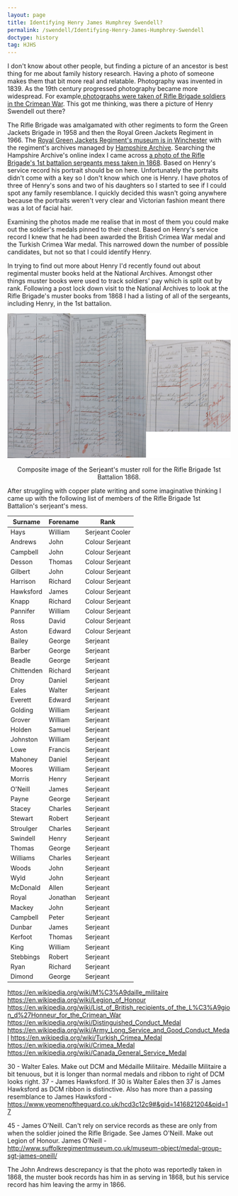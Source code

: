 ```yaml
---
layout: page
title: Identifying Henry James Humphrey Swendell?
permalink: /swendell/Identifying-Henry-James-Humphrey-Swendell
doctype: history
tag: HJHS
---
```


I don't know about other people, but finding a picture of an ancestor is best thing for me about family history research. Having a photo of someone makes them that bit more real and relatable. Photography was invented in 1839. As the 19th century progressed photography became more widespread. For example,<a href="http://1815-1918.blogspot.com/2010/07/rifle-brigade-in-crimea.html">photographs were taken of Rifle Brigade soldiers in the Crimean War</a>. This got me thinking, was there a picture of Henry Swendell out there?

The Rifle Brigade was amalgamated with other regiments to form the Green Jackets Brigade in 1958 and then the Royal Green Jackets Regiment in 1966. The <a href="https://rgjmuseum.co.uk/">Royal Green Jackets Regiment's museum is in Winchester</a> with the regiment's archives managed by <a href="https://www.hants.gov.uk/librariesandarchives/archives">Hampshire Archive</a>. Searching the Hampshire Archive's online index I came across <a href="https://calm.hants.gov.uk/Record.aspx?src=CalmView.Catalog&id=A12170%2f3%2f1%2f2%2f1%2f627&pos=274">a photo of the Rifle Brigade's 1st battalion sergeants mess taken in 1868<a/>. Based on Henry's service record his portrait should be on here. Unfortunately the portraits didn't come with a key so I don't know which one is Henry. I have photos of three of Henry's sons and two of his daughters so I started to see if I could spot any family resemblance. I quickly decided this wasn't going anywhere because the portraits weren't very clear and Victorian fashion meant there was a lot of facial hair.

Examining the photos made me realise that in most of them you could make out the soldier's medals pinned to their chest. Based on Henry's service record I knew that he had been awarded the British Crimea War medal and the Turkish Crimea War medal. This narrowed down the number of possible candidates, but not so that I could identify Henry.

In trying to find out more about Henry I'd recently found out about regimental muster books held at the National Archives. Amongst other things muster books were used to track soldiers' pay which is split out by rank. Following a post lock down visit to the National Archives to look at the Rifle Brigade's muster books from 1868 I had a listing of all of the sergeants, including Henry, in the 1st battalion.


<p align="center">
<img src="/images/Mess.jpg">
</p>
<p align="center">
Composite image of the Serjeant's muster roll for the Rifle Brigade 1st Battalion 1868.
</p>

After struggling with copper plate writing and some imaginative thinking I came up with the following list of members of the Rifle Brigade 1st Battalion's serjeant's mess.

|Surname|	Forename|	Rank|
|-------|-------|-------|
|Hays|	William|	Serjeant Cooler|
|Andrews|	John|	Colour Serjeant|
|Campbell|	John|	Colour Serjeant|
|Desson|	Thomas|	Colour Serjeant|
|Gilbert|	John|	Colour Serjeant|
|Harrison|	Richard|	Colour Serjeant|
|Hawksford|	James|	Colour Serjeant|
|Knapp|	Richard|	Colour Serjeant|
|Pannifer|	William|	Colour Serjeant|
|Ross|	David|	Colour Serjeant|
|Aston|	Edward|	Colour Serjeant|
|Bailey|	George|	Serjeant|
|Barber|	George|	Serjeant|
|Beadle|	George|	Serjeant|
|Chittenden|	Richard|	Serjeant|
|Droy|	Daniel|	Serjeant|
|Eales|	Walter|	Serjeant|
|Everett|	Edward|	Serjeant|
|Golding|	William|	Serjeant|
|Grover|	William|	Serjeant|
|Holden|	Samuel|	Serjeant|
|Johnston|	William|	Serjeant|
|Lowe|	Francis|	Serjeant|
|Mahoney|	Daniel|	Serjeant|
|Moores|	William|	Serjeant|
|Morris|	Henry|	Serjeant|
|O'Neill|	James|	Serjeant|
|Payne|	George|	Serjeant|
|Stacey|	Charles|	Serjeant|
|Stewart|	Robert|	Serjeant|
|Stroulger|	Charles|	Serjeant|
|Swindell|	Henry|	Serjeant|
|Thomas|	George|	Serjeant|
|Williams|	Charles|	Serjeant|
|Woods|	John|	Serjeant|
|Wyld|	John|	Serjeant|
|McDonald|	Allen|	Serjeant|
|Royal|	Jonathan|	Serjeant|
|Mackey|	John|	Serjeant|
|Campbell|	Peter|	Serjeant|
|Dunbar|	James|	Serjeant|
|Kerfoot|	Thomas|	Serjeant|
|King|	William|	Serjeant|
|Stebbings|	Robert|	Serjeant|
|Ryan|	Richard|	Serjeant|
|Dimond|	George|	Serjeant|


https://en.wikipedia.org/wiki/M%C3%A9daille_militaire
https://en.wikipedia.org/wiki/Legion_of_Honour
https://en.wikipedia.org/wiki/List_of_British_recipients_of_the_L%C3%A9gion_d%27Honneur_for_the_Crimean_War
https://en.wikipedia.org/wiki/Distinguished_Conduct_Medal
https://en.wikipedia.org/wiki/Army_Long_Service_and_Good_Conduct_Medal
https://en.wikipedia.org/wiki/Turkish_Crimea_Medal
https://en.wikipedia.org/wiki/Crimea_Medal
https://en.wikipedia.org/wiki/Canada_General_Service_Medal


30 - Walter Eales. Make out DCM and Médaille Militaire. Médaille Militaire a bit tenuous, but it is longer than normal medals and ribbon to right of DCM looks right.
37 - James Hawksford. If 30 is Walter Eales then 37 is James Hawksford as DCM ribbon is distinctive. Also has more than a passing resemblance to James Hawksford - https://www.yeomenoftheguard.co.uk/hcd3c12c9#&gid=1416821204&pid=17

45 - James O'Neill. Can't rely on service records as these are only from when the soldier joined the Rifle Brigade. See James O'Neill. Make out Legion of Honour.
James O'Neill - http://www.suffolkregimentmuseum.co.uk/museum-object/medal-group-sgt-james-oneill/

The John Andrews descrepancy is that the photo was reportedly taken in 1868, the muster book records has him in as serving in 1868, but his service record has him leaving the army in 1866.
